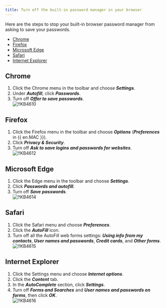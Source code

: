 ```yaml
---
title: Turn off the built-in password manager in your browser
---
```

Here are the steps to stop your built-in browser password manager from asking to save your passwords.  

- [Chrome](#chrome)
- [Firefox](#firefox)
- [Microsoft Edge](#microsoft)
- [Safari](#safari)
- [Internet Explorer](#explorer)

## Chrome
<a name="chrome"></a>

1. Click the Chrome menu in the toolbar and choose ***Settings***.
2. Under ***Autofill***, click ***Passwords***.
3. Turn off ***Offer to save passwords***.  
![!!KB4610](https://webdevolutions.azureedge.net/docs/en/kb/KB4610.png)

## Firefox
<a name="firefox"></a>

1. Click the Firefox menu in the toolbar and choose ***Options*** (***Preferences*** in {{ en.MAC }}).
2. Click ***Privacy & Security***.
3. Turn off ***Ask to save logins and passwords for websites***.  
![!!KB4612](https://webdevolutions.azureedge.net/docs/en/kb/KB4612.png)

## Microsoft Edge
<a name="microsoft"></a>

1. Click the Edge menu in the toolbar and choose ***Settings***.
2. Click ***Passwords and autofill***.
3. Turn off ***Save passwords***.  
![!!KB4614](https://webdevolutions.azureedge.net/docs/en/kb/KB4614.png)

## Safari
<a name="safari"></a>

1. Click the Safari menu and choose ***Preferences***.
2. Click the ***AutoFill*** icon.
3. Turn off all the AutoFill web forms settings: ***Using info from my contacts***, ***User names and passwords***, ***Credit cards***, and ***Other forms***.  
![!!KB4615](https://webdevolutions.azureedge.net/docs/en/kb/KB4615.png)

## Internet Explorer
<a name="explorer"></a>

1. Click the Settings menu and choose ***Internet options***.
2. Click the ***Content*** tab.
3. In the ***AutoComplete*** section, click ***Settings***.
4. Turn off ***Forms and Searches*** and ***User names and passwords on forms***, then click ***OK***.  
![!!KB4616](https://webdevolutions.azureedge.net/docs/en/kb/KB4616.png)
